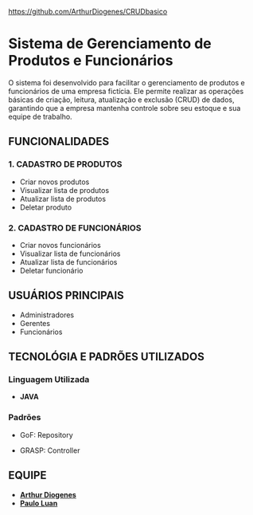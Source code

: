 https://github.com/ArthurDiogenes/CRUDbasico


# Sistema de Gerenciamento de Produtos e Funcionários

O sistema foi desenvolvido para facilitar o gerenciamento de produtos e funcionários de uma empresa fictícia. Ele permite realizar as operações básicas de criação, leitura, atualização e exclusão (CRUD) de dados, garantindo que a empresa mantenha controle sobre seu estoque e sua equipe de trabalho.

## FUNCIONALIDADES

### 1. CADASTRO DE PRODUTOS

- Criar novos produtos
- Visualizar lista de produtos 
- Atualizar lista de produtos
- Deletar produto

### 2. CADASTRO DE FUNCIONÁRIOS

- Criar novos funcionários
- Visualizar lista de funcionários
- Atualizar lista de funcionários
- Deletar funcionário 

## USUÁRIOS PRINCIPAIS

- Administradores
- Gerentes
- Funcionários

## TECNOLÓGIA E PADRÕES UTILIZADOS

### Linguagem Utilizada 

- **JAVA**

### Padrões

- GoF: Repository

- GRASP: Controller


## EQUIPE

- [**Arthur Diogenes**](https://github.com/ArthurDiogenes)
- [**Paulo Luan**](https://github.com/luannpl)

